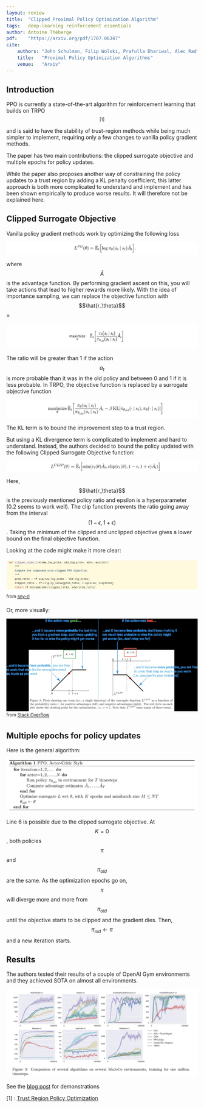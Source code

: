 ```yaml
---
layout: review
title:  "Clipped Proximal Policy Optimization Algorithm"
tags:   deep-learning reinforcement essentials
author: Antoine Théberge
pdf:    "https://arxiv.org/pdf/1707.06347"
cite:
    authors: "John Schulman, Filip Wolski, Prafulla Dhariwal, Alec Radford, Oleg Klimov"
    title:   "Proximal Policy Optimization Algorithms"
    venue:   "Arxiv"
---
```


## Introduction

PPO is currently a state-of-the-art algorithm for reinforcement learning that builds on TRPO$$^{[1]}$$ and is said to have the stability of trust-region methods while being much simpler to implement, requiring only a few changes to vanilla policy gradient methods.

The paper has two main contributions: the clipped surrogate objective and multiple epochs for policy updates. 

While the paper also proposes another way of constraining the policy updates to a trust region by adding a KL penalty coefficient, this latter approach is both more complicated to understand and implement and has been shown empirically to produce worse results. It will therefore not be explained here.

## Clipped Surrogate Objective

Vanilla policy gradient methods work by optimizing the following loss

![](/article/images/PPO/pg.jpg)

where $$\hat{A}$$ is the advantage function. By performing gradient ascent on this, you will take actions that lead to higher rewards more likely. With the idea of importance sampling, we can replace the objective function with $$\hat{r_\theta}$$ = 

![](/article/images/PPO/is.jpg)

The ratio will be greater than 1 if the action $$a_t$$ is more probable than it was in the old policy and between 0 and 1 if it is less probable. In TRPO, the objective function is replaced by a surrogate objective function

![](/article/images/PPO/surrogate.jpg)

The KL term is to bound the improvement step to a trust region.

But using a KL divergence term is complicated to implement and hard to understand. Instead, the authors decided to bound the policy updated with the following Clipped Surrogate Objective function:

![](/article/images/PPO/clipped.jpg)

Here, $$\hat{r_\theta}$$ is the previously mentioned policy ratio and epsilon is a hyperparameter (0.2 seems to work well). The clip function prevents the ratio going away from the interval $$(1 - \epsilon, 1 + \epsilon)$$. Taking the minimum of the clipped and unclipped objective gives a lower bound on the final objective function.

Looking at the code might make it more clear:

![](/article/images/PPO/code_clip.jpg)
<sup>from [any-rl](https://github.com/unixpickle/anyrl-py)</sup>

Or, more visually:

![](/article/images/PPO/gasbI.jpg)
<sup>from [Stack Overflow](https://stackoverflow.com/questions/46422845/what-is-the-way-to-understand-proximal-policy-optimization-algorithm-in-rl)</sup>

## Multiple epochs for policy updates

Here is the general algorithm:

![](/article/images/PPO/algorithm.jpg)

Line 6 is possible due to the clipped surrogate objective. At $$K=0$$, both policies $$\pi$$ and $$\pi_{old}$$ are the same. As the optimization epochs go on, $$\pi$$ will diverge more and more from $$\pi_{old}$$ until the objective starts to be clipped and the gradient dies. Then, $$\pi_{old} \leftarrow \pi $$ and a new iteration starts.

## Results

The authors tested their results of a couple of OpenAI Gym environments and they achieved SOTA on almost all environments.

![](/article/images/PPO/results.jpg)

See the [blog post](https://openai.com/blog/openai-baselines-ppo/) for demonstrations


[1] : [Trust Region Policy Optimization](https://arxiv.org/abs/1502.05477)
